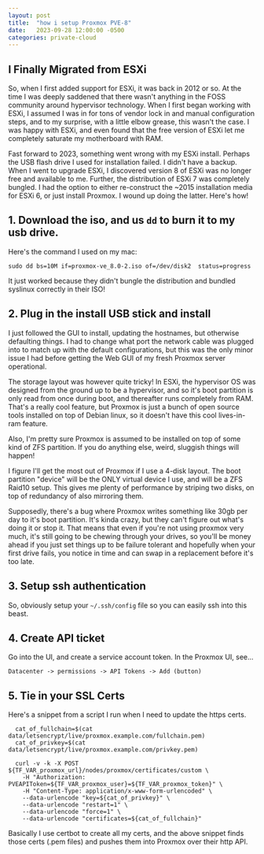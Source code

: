 ```yaml
---
layout: post
title:  "how i setup Proxmox PVE-8"
date:   2023-09-28 12:00:00 -0500
categories: private-cloud
---
```


## I Finally Migrated from ESXi

So, when I first added support for ESXi, it was back in 2012 or so.  At the time I was deeply saddened that there wasn't anything in the FOSS community around hypervisor technology.  When I first began working with ESXi, I assumed I was in for tons of vendor lock in and manual configuration steps, and to my surprise, with a little elbow grease, this wasn't the case.  I was happy with ESXi, and even found that the free version of ESXi let me completely saturate my motherboard with RAM.

Fast forward to 2023, something went wrong with my ESXi install.  Perhaps the USB flash drive I used for installation failed.  I didn't have a backup.  When I went to upgrade ESXi, I discovered version 8 of ESXi was no longer free and available to me.  Further, the distribution of ESXi 7 was completely bungled.  I had the option to either re-construct the ~2015 installation media for ESXi 6, or just install Proxmox.  I wound up doing the latter.  Here's how!


## 1.  Download the iso, and us `dd` to burn it to my usb drive.

Here's the command I used on my mac:

```
sudo dd bs=10M if=proxmox-ve_8.0-2.iso of=/dev/disk2  status=progress
```

It just worked because they didn't bungle the distribution and bundled syslinux correctly in their ISO!


## 2.   Plug in the install USB stick and install

I just followed the GUI to install, updating the hostnames, but otherwise defaulting things.  I had to change what port the network cable was plugged into to match up with the default configurations, but this was the only minor issue I had before getting the Web GUI of my fresh Proxmox server operational.

The storage layout was however quite tricky!  In ESXi, the hypervisor OS was designed from the ground up to be a hypervisor, and so it's boot partition is only read from once during boot, and thereafter runs completely from RAM.  That's a really cool feature, but Proxmox is just a bunch of open source tools installed on top of Debian linux, so it doesn't have this cool lives-in-ram feature.  

Also, I'm pretty sure Proxmox is assumed to be installed on top of some kind of ZFS partition.  If you do anything else, weird, sluggish things will happen!  

I figure I'll get the most out of Proxmox if I use a 4-disk layout.  The boot partition "device" will be the ONLY virtual device I use, and will be a ZFS Raid10 setup.  This gives me plenty of performance by striping two disks, on top of redundancy of also mirroring them.  

Supposedly, there's a bug where Proxmox writes something like 30gb per day to it's boot partition.  It's kinda crazy, but they can't figure out what's doing it or stop it.  That means that even if you're not using proxmox very much, it's still going to be chewing through your drives, so you'll be money ahead if you just set things up to be failure tolerant and hopefully when your first drive fails, you notice in time and can swap in a replacement before it's too late.  



## 3. Setup ssh authentication

So, obviously setup your `~/.ssh/config` file so you can easily ssh into this beast.  

## 4. Create API ticket

Go into the UI, and create a service account token.  In the Proxmox UI, see...

```
Datacenter -> permissions -> API Tokens -> Add (button)
```

## 5. Tie in your SSL Certs

Here's a snippet from a script I run when I need to update the https certs.  

```
  cat_of_fullchain=$(cat data/letsencrypt/live/proxmox.example.com/fullchain.pem)
  cat_of_privkey=$(cat data/letsencrypt/live/proxmox.example.com/privkey.pem)

  curl -v -k -X POST ${TF_VAR_proxmox_url}/nodes/proxmox/certificates/custom \
    -H "Authorization: PVEAPIToken=${TF_VAR_proxmox_user}=${TF_VAR_proxmox_token}" \
    -H "Content-Type: application/x-www-form-urlencoded" \
    --data-urlencode "key=${cat_of_privkey}" \
    --data-urlencode "restart=1" \
    --data-urlencode "force=1" \
    --data-urlencode "certificates=${cat_of_fullchain}"
```

Basically I use certbot to create all my certs, and the above snippet finds those certs (.pem files) and pushes them into Proxmox over their http API.  
